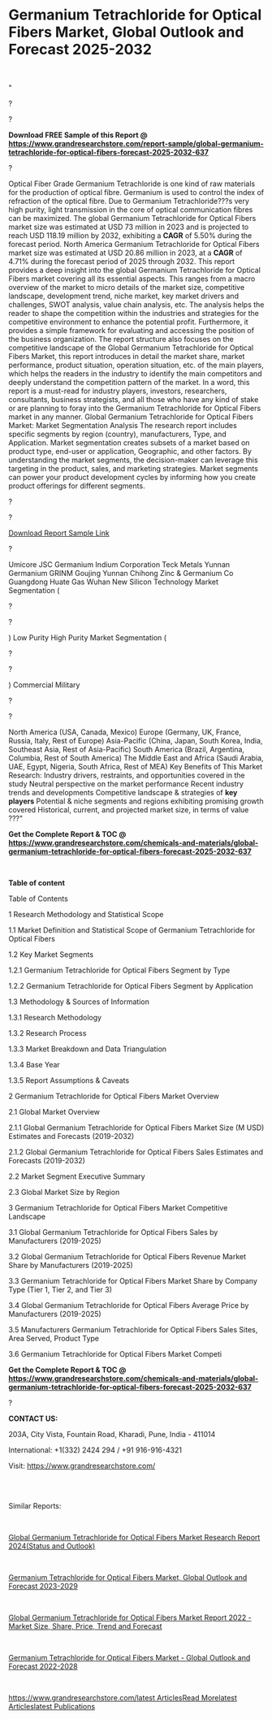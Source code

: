 <h1>Germanium Tetrachloride for Optical Fibers Market, Global Outlook and Forecast 2025-2032</h1><br/><p>"</p>
 
 
 
 <p>? </p>
 
 
 
 <p>? </p>
 
 
 
 <div><b>Download FREE Sample of this Report @ <a href="https://www.grandresearchstore.com/report-sample/global-germanium-tetrachloride-for-optical-fibers-forecast-2025-2032-637">https://www.grandresearchstore.com/report-sample/global-germanium-tetrachloride-for-optical-fibers-forecast-2025-2032-637</a></b></div>
 
 
 
 <p>? </p>
 
 
 
 <p>Optical Fiber Grade Germanium Tetrachloride is one kind of raw materials for the production of optical fibre. Germanium is used to control the index of refraction of the optical fibre. Due to Germanium Tetrachloride???s very high purity, light transmission in the core of optical communication fibres can be maximized. The global Germanium Tetrachloride for Optical Fibers market size was estimated at USD 73 million in 2023 and is projected to reach USD 118.19 million by 2032, exhibiting a <strong>CAGR</strong> of 5.50% during the forecast period. North America Germanium Tetrachloride for Optical Fibers market size was estimated at USD 20.86 million in 2023, at a <strong>CAGR</strong> of 4.71% during the forecast period of 2025 through 2032. This report provides a deep insight into the global Germanium Tetrachloride for Optical Fibers market covering all its essential aspects. This ranges from a macro overview of the market to micro details of the market size, competitive landscape, development trend, niche market, key market drivers and challenges, SWOT analysis, value chain analysis, etc. The analysis helps the reader to shape the competition within the industries and strategies for the competitive environment to enhance the potential profit. Furthermore, it provides a simple framework for evaluating and accessing the position of the business organization. The report structure also focuses on the competitive landscape of the Global Germanium Tetrachloride for Optical Fibers Market, this report introduces in detail the market share, market performance, product situation, operation situation, etc. of the main players, which helps the readers in the industry to identify the main competitors and deeply understand the competition pattern of the market. In a word, this report is a must-read for industry players, investors, researchers, consultants, business strategists, and all those who have any kind of stake or are planning to foray into the Germanium Tetrachloride for Optical Fibers market in any manner. Global Germanium Tetrachloride for Optical Fibers Market: Market Segmentation Analysis The research report includes specific segments by region (country), manufacturers, Type, and Application. Market segmentation creates subsets of a market based on product type, end-user or application, Geographic, and other factors. By understanding the market segments, the decision-maker can leverage this targeting in the product, sales, and marketing strategies. Market segments can power your product development cycles by informing how you create product offerings for different segments.</p>
 
 
 
 <p>? </p>
 
 
 
 <p>? </p>
 
 
 
 <p><a href="https://www.grandresearchstore.com/mr-admin/report-sample/global-germanium-tetrachloride-for-optical-fibers-forecast-2025-2032-637">Download Report Sample Link</a></p>
 
 
 
 <p>? </p>
 
 
 
 <p>Umicore JSC Germanium Indium Corporation Teck Metals Yunnan Germanium GRINM Goujing Yunnan Chihong Zinc & Germanium Co Guangdong Huate Gas Wuhan New Silicon Technology Market Segmentation (</p>
 
 
 
 <p>? </p>
 
 
 
 <p>? </p>
 
 
 
 <p>) Low Purity High Purity Market Segmentation (</p>
 
 
 
 <p>? </p>
 
 
 
 <p>? </p>
 
 
 
 <p>) Commercial Military</p>
 
 
 
 <p>? </p>
 
 
 
 <p>? </p>
 
 
 
 <p>North America (USA, Canada, Mexico) Europe (Germany, UK, France, Russia, Italy, Rest of Europe) Asia-Pacific (China, Japan, South Korea, India, Southeast Asia, Rest of Asia-Pacific) South America (Brazil, Argentina, Columbia, Rest of South America) The Middle East and Africa (Saudi Arabia, UAE, Egypt, Nigeria, South Africa, Rest of MEA) Key Benefits of This Market Research: Industry drivers, restraints, and opportunities covered in the study Neutral perspective on the market performance Recent industry trends and developments Competitive landscape & strategies of <strong>key players</strong> Potential & niche segments and regions exhibiting promising growth covered Historical, current, and projected market size, in terms of value ???"</p>
 
 
 
 <div><b>Get the Complete Report & TOC @ <a href="https://www.grandresearchstore.com/chemicals-and-materials/global-germanium-tetrachloride-for-optical-fibers-forecast-2025-2032-637">https://www.grandresearchstore.com/chemicals-and-materials/global-germanium-tetrachloride-for-optical-fibers-forecast-2025-2032-637</a></b></div>
 
 
 
 <p><br />
 
 <b>Table of content</b></p>
 
 
 
 <p>Table of Contents<br />
 
 1 Research Methodology and Statistical Scope<br />
 
 1.1 Market Definition and Statistical Scope of Germanium Tetrachloride for Optical Fibers<br />
 
 1.2 Key Market Segments<br />
 
 1.2.1 Germanium Tetrachloride for Optical Fibers Segment by Type<br />
 
 1.2.2 Germanium Tetrachloride for Optical Fibers Segment by Application<br />
 
 1.3 Methodology & Sources of Information<br />
 
 1.3.1 Research Methodology<br />
 
 1.3.2 Research Process<br />
 
 1.3.3 Market Breakdown and Data Triangulation<br />
 
 1.3.4 Base Year<br />
 
 1.3.5 Report Assumptions & Caveats<br />
 
 2 Germanium Tetrachloride for Optical Fibers Market Overview<br />
 
 2.1 Global Market Overview<br />
 
 2.1.1 Global Germanium Tetrachloride for Optical Fibers Market Size (M USD) Estimates and Forecasts (2019-2032)<br />
 
 2.1.2 Global Germanium Tetrachloride for Optical Fibers Sales Estimates and Forecasts (2019-2032)<br />
 
 2.2 Market Segment Executive Summary<br />
 
 2.3 Global Market Size by Region<br />
 
 3 Germanium Tetrachloride for Optical Fibers Market Competitive Landscape<br />
 
 3.1 Global Germanium Tetrachloride for Optical Fibers Sales by Manufacturers (2019-2025)<br />
 
 3.2 Global Germanium Tetrachloride for Optical Fibers Revenue Market Share by Manufacturers (2019-2025)<br />
 
 3.3 Germanium Tetrachloride for Optical Fibers Market Share by Company Type (Tier 1, Tier 2, and Tier 3)<br />
 
 3.4 Global Germanium Tetrachloride for Optical Fibers Average Price by Manufacturers (2019-2025)<br />
 
 3.5 Manufacturers Germanium Tetrachloride for Optical Fibers Sales Sites, Area Served, Product Type<br />
 
 3.6 Germanium Tetrachloride for Optical Fibers Market Competi</p>
 
 
 
 <div><b>Get the Complete Report & TOC @ <a href="https://www.grandresearchstore.com/chemicals-and-materials/global-germanium-tetrachloride-for-optical-fibers-forecast-2025-2032-637">https://www.grandresearchstore.com/chemicals-and-materials/global-germanium-tetrachloride-for-optical-fibers-forecast-2025-2032-637</a></b></div>
 
 
 
 <p>? </p>
 
 
 
 <p><b>CONTACT US:</b><br />
 
 203A, City Vista, Fountain Road, Kharadi, Pune, India - 411014<br />
 
 International: +1(332) 2424 294 / +91 916-916-4321<br />
 
 Visit: <a href="https://www.grandresearchstore.com/">https://www.grandresearchstore.com/</a><br />
 
 <br />
 
 <br />
 
 Similar Reports:<br />
 
 <br />
 
 <a href="https://www.grandresearchstore.com/chemicals-and-materials/global-germanium-tetrachloride-for-optical-fibers-2024-195">Global Germanium Tetrachloride for Optical Fibers Market Research Report 2024(Status and Outlook)</a><br />
 
 <br />
 
 <a href="https://www.grandresearchstore.com/chemicals-and-materials/global-germanium-tetrachloride-for-optical-fibers-forecast-2023-2029-971">Germanium Tetrachloride for Optical Fibers Market, Global Outlook and Forecast 2023-2029</a><br />
 
 <br />
 
 <a href="https://www.grandresearchstore.com/chemicals-and-materials/global-germanium-tetrachloride-for-optical-fibers-2022-800">Global Germanium Tetrachloride for Optical Fibers Market Report 2022 - Market Size, Share, Price, Trend and Forecast</a><br />
 
 <br />
 
 <a href="https://www.grandresearchstore.com/chemicals-and-materials/global-germanium-tetrachloride-for-optical-fibers-2022-2028-778">Germanium Tetrachloride for Optical Fibers Market - Global Outlook and Forecast 2022-2028</a><br />
 
 <br />
 
 <a href="https://gyeongbokgung.com">https://www.grandresearchstore.com/</a><a href="https://hallyeomaritime.com">latest Articles</a><a href="https://jingwansa.com">Read More</a><a href="https://nguoiviet.jp/">latest Articles</a><a href="https://www.intelmarketresearch.com/">latest Publications</a></p>